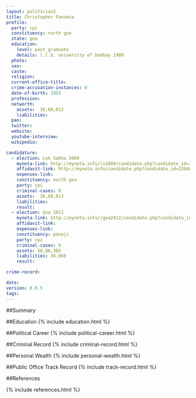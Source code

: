 ```yaml
---
layout: politician2
title: Christopher Fonseca
profile: 
  party: cpi
  constituency: north goa
  state: goa
  education: 
    level: post graduate
    details: l.l.b. university of bombay 1980
  photo: 
  sex: 
  caste: 
  religion: 
  current-office-title: 
  crime-accusation-instances: 0
  date-of-birth: 1955
  profession: 
  networth: 
    assets:  38,60,013
    liabilities: 
  pan: 
  twitter: 
  website: 
  youtube-interview: 
  wikipedia: 

candidature: 
  - election: Lok Sabha 2009
    myneta-link: http://myneta.info/ls2009/candidate.php?candidate_id=3204
    affidavit-link: http://myneta.info/candidate.php?candidate_id=3204&scan=original
    expenses-link: 
    constituency: north goa 
    party: cpi
    criminal-cases: 0
    assets:  38,60,013
    liabilities: 
    result:  
  - election: Goa 2012
    myneta-link: http://myneta.info//goa2012/candidate.php?candidate_id=9
    affidavit-link: 
    expenses-link: 
    constituency: panaji 
    party: cpi
    criminal-cases: 0
    assets: 50,86,385
    liabilities: 36,668
    result:  

crime-record: 

date: 
version: 0.0.5
tags: 
---
```

##Summary


##Education
{% include education.html %}


##Political Career
{% include political-career.html %}


##Criminal Record
{% include criminal-record.html %}


##Personal Wealth
{% include personal-wealth.html %}


##Public Office Track Record
{% include track-record.html %}


##References


{% include references.html %}